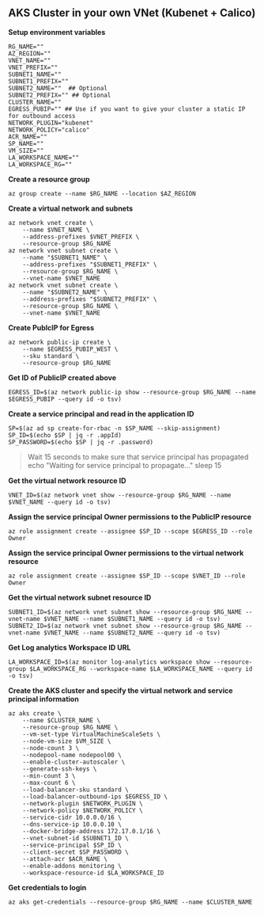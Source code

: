 ## AKS Cluster in your own VNet (Kubenet + Calico)

**Setup environment variables**

    RG_NAME=""
    AZ_REGION=""
    VNET_NAME=""
    VNET_PREFIX=""
    SUBNET1_NAME=""
    SUBNET1_PREFIX=""
    SUBNET2_NAME=""  ## Optional
    SUBNET2_PREFIX="" ## Optional
    CLUSTER_NAME=""
    EGRESS_PUBIP="" ## Use if you want to give your cluster a static IP for outbound access
    NETWORK_PLUGIN="kubenet"
    NETWORK_POLICY="calico"
    ACR_NAME=""
    SP_NAME=""
    VM_SIZE=""
    LA_WORKSPACE_NAME=""
    LA_WORKSPACE_RG=""

**Create a resource group**

    az group create --name $RG_NAME --location $AZ_REGION

**Create a virtual network and subnets**

    az network vnet create \
        --name $VNET_NAME \
        --address-prefixes $VNET_PREFIX \
        --resource-group $RG_NAME
    az network vnet subnet create \
        --name "$SUBNET1_NAME" \
        --address-prefixes "$SUBNET1_PREFIX" \
        --resource-group $RG_NAME \
        --vnet-name $VNET_NAME
    az network vnet subnet create \
        --name "$SUBNET2_NAME" \
        --address-prefixes "$SUBNET2_PREFIX" \
        --resource-group $RG_NAME \
        --vnet-name $VNET_NAME

**Create PublcIP for Egress**

    az network public-ip create \
        --name $EGRESS_PUBIP_WEST \
        --sku standard \
        --resource-group $RG_NAME

**Get ID of PublicIP created above**

    EGRESS_ID=$(az network public-ip show --resource-group $RG_NAME --name $EGRESS_PUBIP --query id -o tsv)

**Create a service principal and read in the application ID**

    SP=$(az ad sp create-for-rbac -n $SP_NAME --skip-assignment)
    SP_ID=$(echo $SP | jq -r .appId)
    SP_PASSWORD=$(echo $SP | jq -r .password)

>Wait 15 seconds to make sure that service principal has propagated
    echo "Waiting for service principal to propagate..."
    sleep 15

**Get the virtual network resource ID**

    VNET_ID=$(az network vnet show --resource-group $RG_NAME --name $VNET_NAME --query id -o tsv)

**Assign the service principal Owner permissions to the PublicIP resource**

    az role assignment create --assignee $SP_ID --scope $EGRESS_ID --role Owner

**Assign the service principal Owner permissions to the virtual network resource**

    az role assignment create --assignee $SP_ID --scope $VNET_ID --role Owner

**Get the virtual network subnet resource ID**

    SUBNET1_ID=$(az network vnet subnet show --resource-group $RG_NAME --vnet-name $VNET_NAME --name $SUBNET1_NAME --query id -o tsv)
    SUBNET2_ID=$(az network vnet subnet show --resource-group $RG_NAME --vnet-name $VNET_NAME --name $SUBNET2_NAME --query id -o tsv)

**Get Log analytics Workspace ID URL**

    LA_WORKSPACE_ID=$(az monitor log-analytics workspace show --resource-group $LA_WORKSPACE_RG --workspace-name $LA_WORKSPACE_NAME --query id -o tsv)

**Create the AKS cluster and specify the virtual network and service principal information**

    az aks create \
        --name $CLUSTER_NAME \
        --resource-group $RG_NAME \
        --vm-set-type VirtualMachineScaleSets \
        --node-vm-size $VM_SIZE \
        --node-count 3 \
        --nodepool-name nodepool00 \
        --enable-cluster-autoscaler \
        --generate-ssh-keys \
        --min-count 3 \
        --max-count 6 \
        --load-balancer-sku standard \
        --load-balancer-outbound-ips $EGRESS_ID \
        --network-plugin $NETWORK_PLUGIN \
        --network-policy $NETWORK_POLICY \
        --service-cidr 10.0.0.0/16 \
        --dns-service-ip 10.0.0.10 \
        --docker-bridge-address 172.17.0.1/16 \
        --vnet-subnet-id $SUBNET1_ID \
        --service-principal $SP_ID \
        --client-secret $SP_PASSWORD \
        --attach-acr $ACR_NAME \
        --enable-addons monitoring \
        --workspace-resource-id $LA_WORKSPACE_ID

**Get credentials to login**

    az aks get-credentials --resource-group $RG_NAME --name $CLUSTER_NAME